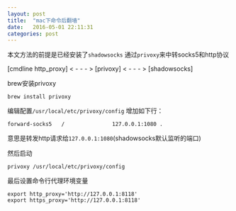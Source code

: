 ```yaml
---
layout: post
title:  "mac下命令后翻墙"
date:   2016-05-01 22:11:31
categories: post
---
```


本文方法的前提是已经安装了`shadowsocks`
通过`privoxy`来中转socks5和http协议

[cmdline http_proxy] < - - - > [privoxy] < - - - > [shadowsocks]

brew安装privoxy
```
brew install privoxy
```

编辑配置`/usr/local/etc/privoxy/config`
增加如下行：
```
forward-socks5   /               127.0.0.1:1080 .
```
意思是转发http请求给`127.0.0.1:1080`(shadowsocks默认监听的端口)

然后启动
```
privoxy /usr/local/etc/privoxy/config
```

最后设置命令行代理环境变量
```
export http_proxy='http://127.0.0.1:8118'
export https_proxy='http://127.0.0.1:8118'
```
